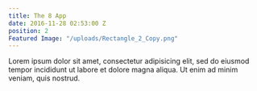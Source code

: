```yaml
---
title: The 8 App
date: 2016-11-28 02:53:00 Z
position: 2
Featured Image: "/uploads/Rectangle_2_Copy.png"
---
```


Lorem ipsum dolor sit amet, consectetur adipisicing elit, sed do eiusmod tempor incididunt ut labore et dolore magna aliqua. Ut enim ad minim veniam, quis nostrud.
